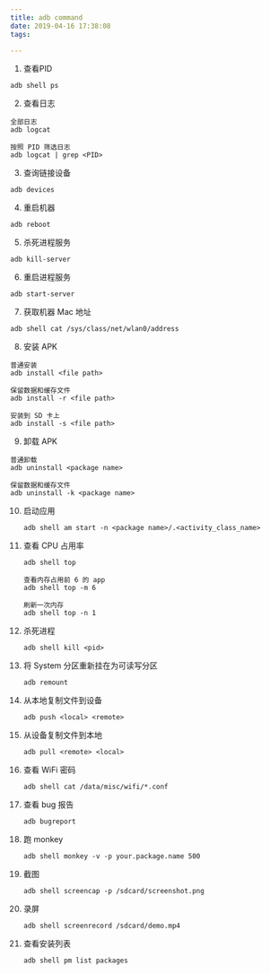 ```yaml
---
title: adb command
date: 2019-04-16 17:38:08
tags:

---
```


1. 查看PID

  ```
  adb shell ps
  ```

2. 查看日志

  ```
  全部日志
  adb logcat
  
  按照 PID 筛选日志
  adb logcat | grep <PID>
  ```

3. 查询链接设备

  ```
  adb devices
  ```

4. 重启机器

  ```
  adb reboot
  ```

5. 杀死进程服务

  ```
  adb kill-server
  ```

6. 重启进程服务

  ```
  adb start-server
  ```

7. 获取机器 Mac 地址

  ```
  adb shell cat /sys/class/net/wlan0/address
  ```

8. 安装 APK

  ```
  普通安装
  adb install <file path>
  
  保留数据和缓存文件
  adb install -r <file path>
  
  安装到 SD 卡上
  adb install -s <file path>
  ```

9. 卸载 APK

  ```
  普通卸载
  adb uninstall <package name>
  
  保留数据和缓存文件
  adb uninstall -k <package name>
  ```

10. 启动应用

    ```
    adb shell am start -n <package name>/.<activity_class_name>
    ```

11. 查看 CPU 占用率

    ```
    adb shell top
    
    查看内存占用前 6 的 app
    adb shell top -m 6
    
    刷新一次内存
    adb shell top -n 1
    ```

12. 杀死进程

    ```
    adb shell kill <pid>
    ```

13. 将 System 分区重新挂在为可读写分区

    ```
    adb remount
    ```

14. 从本地复制文件到设备

    ```
    adb push <local> <remote>
    ```

15. 从设备复制文件到本地

    ```
    adb pull <remote> <local>
    ```

16. 查看 WiFi 密码

    ```
    adb shell cat /data/misc/wifi/*.conf
    ```

17. 查看 bug 报告

    ```
    adb bugreport
    ```

18. 跑 monkey

    ```
    adb shell monkey -v -p your.package.name 500
    ```

19. 截图

    ```
    adb shell screencap -p /sdcard/screenshot.png
    ```

20. 录屏

    ```
    adb shell screenrecord /sdcard/demo.mp4
    ```

21. 查看安装列表
    ```
    adb shell pm list packages
    ```

